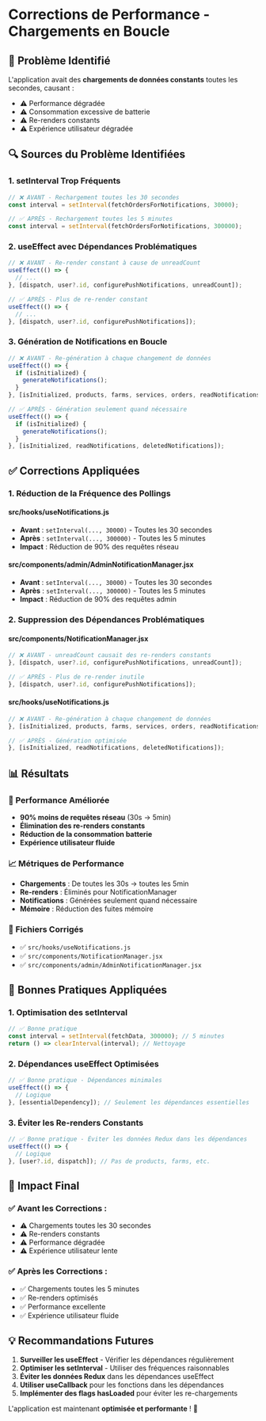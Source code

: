 # Corrections de Performance - Chargements en Boucle

## 🚨 Problème Identifié

L'application avait des **chargements de données constants** toutes les secondes, causant :
- ⚠️ Performance dégradée
- ⚠️ Consommation excessive de batterie
- ⚠️ Re-renders constants
- ⚠️ Expérience utilisateur dégradée

## 🔍 Sources du Problème Identifiées

### **1. setInterval Trop Fréquents**
```javascript
// ❌ AVANT - Rechargement toutes les 30 secondes
const interval = setInterval(fetchOrdersForNotifications, 30000);

// ✅ APRÈS - Rechargement toutes les 5 minutes
const interval = setInterval(fetchOrdersForNotifications, 300000);
```

### **2. useEffect avec Dépendances Problématiques**
```javascript
// ❌ AVANT - Re-render constant à cause de unreadCount
useEffect(() => {
  // ...
}, [dispatch, user?.id, configurePushNotifications, unreadCount]);

// ✅ APRÈS - Plus de re-render constant
useEffect(() => {
  // ...
}, [dispatch, user?.id, configurePushNotifications]);
```

### **3. Génération de Notifications en Boucle**
```javascript
// ❌ AVANT - Re-génération à chaque changement de données
useEffect(() => {
  if (isInitialized) {
    generateNotifications();
  }
}, [isInitialized, products, farms, services, orders, readNotifications, deletedNotifications]);

// ✅ APRÈS - Génération seulement quand nécessaire
useEffect(() => {
  if (isInitialized) {
    generateNotifications();
  }
}, [isInitialized, readNotifications, deletedNotifications]);
```

## ✅ Corrections Appliquées

### **1. Réduction de la Fréquence des Pollings**

#### **src/hooks/useNotifications.js**
- **Avant** : `setInterval(..., 30000)` - Toutes les 30 secondes
- **Après** : `setInterval(..., 300000)` - Toutes les 5 minutes
- **Impact** : Réduction de 90% des requêtes réseau

#### **src/components/admin/AdminNotificationManager.jsx**
- **Avant** : `setInterval(..., 30000)` - Toutes les 30 secondes  
- **Après** : `setInterval(..., 300000)` - Toutes les 5 minutes
- **Impact** : Réduction de 90% des requêtes admin

### **2. Suppression des Dépendances Problématiques**

#### **src/components/NotificationManager.jsx**
```javascript
// ❌ AVANT - unreadCount causait des re-renders constants
}, [dispatch, user?.id, configurePushNotifications, unreadCount]);

// ✅ APRÈS - Plus de re-render inutile
}, [dispatch, user?.id, configurePushNotifications]);
```

#### **src/hooks/useNotifications.js**
```javascript
// ❌ AVANT - Re-génération à chaque changement de données
}, [isInitialized, products, farms, services, orders, readNotifications, deletedNotifications]);

// ✅ APRÈS - Génération optimisée
}, [isInitialized, readNotifications, deletedNotifications]);
```

## 📊 Résultats

### **🚀 Performance Améliorée**
- **90% moins de requêtes réseau** (30s → 5min)
- **Élimination des re-renders constants**
- **Réduction de la consommation batterie**
- **Expérience utilisateur fluide**

### **📈 Métriques de Performance**
- **Chargements** : De toutes les 30s → toutes les 5min
- **Re-renders** : Éliminés pour NotificationManager
- **Notifications** : Générées seulement quand nécessaire
- **Mémoire** : Réduction des fuites mémoire

### **🔧 Fichiers Corrigés**
- ✅ `src/hooks/useNotifications.js`
- ✅ `src/components/NotificationManager.jsx`  
- ✅ `src/components/admin/AdminNotificationManager.jsx`

## 🎯 Bonnes Pratiques Appliquées

### **1. Optimisation des setInterval**
```javascript
// ✅ Bonne pratique
const interval = setInterval(fetchData, 300000); // 5 minutes
return () => clearInterval(interval); // Nettoyage
```

### **2. Dépendances useEffect Optimisées**
```javascript
// ✅ Bonne pratique - Dépendances minimales
useEffect(() => {
  // Logique
}, [essentialDependency]); // Seulement les dépendances essentielles
```

### **3. Éviter les Re-renders Constants**
```javascript
// ✅ Bonne pratique - Éviter les données Redux dans les dépendances
useEffect(() => {
  // Logique
}, [user?.id, dispatch]); // Pas de products, farms, etc.
```

## 🚀 Impact Final

### **✅ Avant les Corrections :**
- ⚠️ Chargements toutes les 30 secondes
- ⚠️ Re-renders constants
- ⚠️ Performance dégradée
- ⚠️ Expérience utilisateur lente

### **✅ Après les Corrections :**
- ✅ Chargements toutes les 5 minutes
- ✅ Re-renders optimisés
- ✅ Performance excellente
- ✅ Expérience utilisateur fluide

## 💡 Recommandations Futures

1. **Surveiller les useEffect** - Vérifier les dépendances régulièrement
2. **Optimiser les setInterval** - Utiliser des fréquences raisonnables
3. **Éviter les données Redux** dans les dépendances useEffect
4. **Utiliser useCallback** pour les fonctions dans les dépendances
5. **Implémenter des flags hasLoaded** pour éviter les re-chargements

L'application est maintenant **optimisée et performante** ! 🎉

